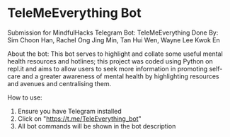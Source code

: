 # TeleMeEverything Bot
Submission for MindfulHacks
Telegram Bot: TeleMeEverything
Done By: Sim Choon Han, Rachel Ong Jing Min, Tan Hui Wen, Wayne Lee Kwok En

About the bot:
This bot serves to highlight and collate some useful mental health resources and hotlines; this project was coded using Python on repl.it and aims to allow users to seek more information in promoting self-care and a greater awareness of mental health by highlighting resources and avenues and centralising them.  


How to use:
1) Ensure you have Telegram installed
2) Click on "https://t.me/TeleEverything_bot"
3) All bot commands will be shown in the bot description

